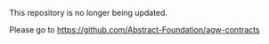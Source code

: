 This repository is no longer being updated.

Please go to https://github.com/Abstract-Foundation/agw-contracts
